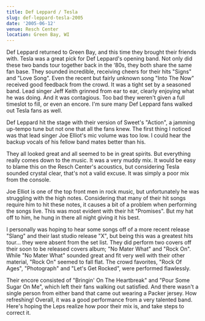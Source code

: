 ```yaml
---
title: Def Leppard / Tesla
slug: def-leppard-tesla-2005
date: '2005-06-12'
venue: Resch Center
location: Green Bay, WI
---
```


Def Leppard returned to Green Bay, and this time they brought their friends with. Tesla was a great pick for Def Leppard's opening band. Not only did these two bands tour together back in the ‘80s, they both share the same fan base. They sounded incredible, receiving cheers for their hits "Signs" and "Love Song". Even the recent but fairly unknown song "Into The Now" received good feedback from the crowd. It was a tight set by a seasoned band. Lead singer Jeff Keith grinned from ear to ear, clearly enjoying what he was doing. And it was contagious. Too bad they weren't given a full timeslot to fill, or even an encore. I'm sure many Def Leppard fans walked out Tesla fans as well.

Def Leppard hit the stage with their version of Sweet's "Action", a jamming up-tempo tune but not one that all the fans knew. The first thing I noticed was that lead singer Joe Elliot's mic volume was too low. I could hear the backup vocals of his fellow band mates better than his. 

They all looked great and all seemed to be in great spirits. But everything really comes down to the music. It was a very muddy mix. It would be easy to blame this on the Resch Center's acoustics, but considering Tesla sounded crystal clear, that's not a valid excuse. It was simply a poor mix from the console.

Joe Elliot is one of the top front men in rock music, but unfortunately he was struggling with the high notes. Considering that many of their hit songs require him to hit these notes, it causes a bit of a problem when performing the songs live. This was most evident with their hit "Promises". But my hat off to him, he hung in there all night giving it his best. 

I personally was hoping to hear some songs off of a more recent release "Slang" and their last studio release "X", but being this was a greatest hits tour… they were absent from the set list. They did perform two covers off their soon to be released covers album; "No Mater What" and "Rock On". While "No Mater What" sounded great and fit very well with their other material, "Rock On" seemed to fall flat. The crowd favorites, "Rock Of Ages", "Photograph" and "Let's Get Rocked", were performed flawlessly. 

Their encore consisted of "Bringin' On The Heartbreak" and "Pour Some Sugar On Me", which left their fans walking out satisfied. And there wasn't a single person from either band that came out wearing a Packer jersey. How refreshing! Overall, it was a good performance from a very talented band. Here's hoping the Leps realize how poor their mix is, and take steps to correct it.